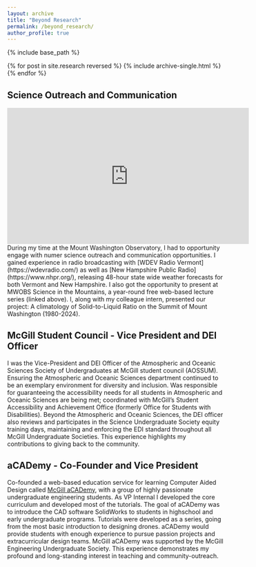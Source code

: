 ```yaml
---
layout: archive
title: "Beyond Research"
permalink: /beyond_research/
author_profile: true
---
```


{% include base_path %}

{% for post in site.research reversed %}
  {% include archive-single.html %}
{% endfor %}

## Science Outreach and Communication
<div style="text-align: center">
<iframe width="560" height="315" src="https://www.youtube.com/watch?v=h148BdeVuK4" frameborder="0" allowfullscreen></iframe>
</div>
During my time at the Mount Washington Observatory, I had to opportunity engage with numer science outreach and communication opportunities. I gained experience in radio broadcasting with [WDEV Radio Vermont](https://wdevradio.com/) as well as [New Hampshire Public Radio](https://www.nhpr.org/), releasing 48-hour state wide weather forecasts for both Vermont and New Hampshire. I also got the opportunity to present at MWOBS Science in the Mountains, a year-round free web-based lecture series (linked above). I, along with my colleague intern, presented our project: A climatology of Solid-to-Liquid Ratio on the Summit of Mount Washington (1980-2024).

## McGill Student Council - Vice President and DEI Officer
I was the Vice-President and DEI Officer of the Atmospheric and Oceanic Sciences Society of Undergraduates at McGill student council (AOSSUM). Ensuring the Atmospheric and Oceanic Sciences department continued to be an exemplary environment for diversity and inclusion. Was responsible for guaranteeing the accessibility needs for all students in Atmospheric and Oceanic Sciences are being met; coordinated with McGill’s Student Accessibility and Achievement Office (formerly Office for Students with Disabilities). Beyond the Atmospheric and Oceanic Sciences, the DEI officer also reviews and participates in the Science Undergraduate Society equity training days, maintaining and enforcing the EDI standard throughout all McGill Undergraduate Societies. This experience highlights my contributions to giving back to the community.

## aCADemy - Co-Founder and Vice President
Co-founded a web-based education service for learning Computer Aided Design called [McGill aCADemy](https://mcgillacademy.wixsite.com/website), with a group of highly passionate undergraduate engineering students. As VP Internal I developed the core curriculum and developed most of the tutorials. The goal of aCADemy was to introduce the CAD software SolidWorks to students in highschool and early undergraduate programs. Tutorials were developed as a series, going from the most basic introduction to designing drones. aCADemy would provide students with enough experience to pursue passion projects and extracurricular design teams. McGill aCADemy was supported by the McGill Engineering Undergraduate Society. This experience demonstrates my profound and long-standing interest in teaching and community-outreach. 
